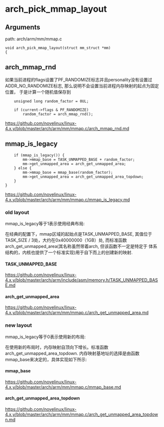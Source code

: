 arch_pick_mmap_layout
========================================

Arguments
----------------------------------------

path: arch/arm/mm/mmap.c
```
void arch_pick_mmap_layout(struct mm_struct *mm)
{
```

arch_mmap_rnd
----------------------------------------

如果当前进程的flags设置了PF_RANDOMIZE标志并且personality没有设置过
ADDR_NO_RANDOMIZE标志, 那么说明不会设置当前进程内存映射的起点为固定位置，
于是计算一个随机值保存到

```
    unsigned long random_factor = 0UL;

    if (current->flags & PF_RANDOMIZE)
        random_factor = arch_mmap_rnd();
```

https://github.com/novelinux/linux-4.x.y/blob/master/arch/arm/mm/mmap.c/arch_mmap_rnd.md

mmap_is_legacy
----------------------------------------

```
    if (mmap_is_legacy()) {
        mm->mmap_base = TASK_UNMAPPED_BASE + random_factor;
        mm->get_unmapped_area = arch_get_unmapped_area;
    } else {
        mm->mmap_base = mmap_base(random_factor);
        mm->get_unmapped_area = arch_get_unmapped_area_topdown;
    }
}
```

https://github.com/novelinux/linux-4.x.y/blob/master/arch/arm/mm/mmap.c/mmap_is_legacy.md

### old layout

mmap_is_legacy等于1表示使用经典布局:

在经典的配置下，mmap区域的起始点是TASK_UNMAPPED_BASE, 其值位于
TASK_SIZE / 3处，大约在0x40000000（1GB）处, 而标准函数
arch_get_unmapped_area(其名称虽然带着arch, 但该函数不一定是特定于
体系结构的，内核也提供了一个标准实现)用于自下而上的创建新的映射.

#### TASK_UNMAPPED_BASE

https://github.com/novelinux/linux-4.x.y/blob/master/arch/arm/include/asm/memory.h/TASK_UNMAPPED_BASE.md

#### arch_get_unmapped_area

https://github.com/novelinux/linux-4.x.y/blob/master/arch/arm/mm/mmap.c/arch_get_unmapped_area.md

### new layout

mmap_is_legacy等于0表示使用新的布局:

在使用新的布局时，内存映射自顶向下增长。标准函数arch_get_unmapped_area_topdown.
内存映射基地址的选择是由函数mmap_base来决定的，具体实现如下所示:

#### mmap_base

https://github.com/novelinux/linux-4.x.y/blob/master/arch/arm/mm/mmap.c/mmap_base.md

#### arch_get_unmapped_area_topdown

https://github.com/novelinux/linux-4.x.y/blob/master/arch/arm/mm/mmap.c/arch_get_unmapped_area_topdown.md
